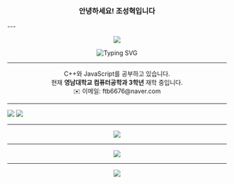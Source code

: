 <h3 align="center">안녕하세요! 조성혁입니다</h3>
---
<p align="center">
  <img src="https://capsule-render.vercel.app/api?type=waving&color=gradient&height=200&section=header&text=Welcome!&fontSize=40&animation=fadeIn" />
</p>

<div align="center">
  <img src="https://readme-typing-svg.demolab.com?font=Bungee+Tint&pause=1000&width=435&lines=-----Yeungnam+University+student-----;~~~~~Studying+coding~~~~~" alt="Typing SVG" />
</div>

---
<p align="center">
  C++와 JavaScript를 공부하고 있습니다.<br>
  현재 <strong>영남대학교 컴퓨터공학과 3학년</strong> 재학 중입니다.<br>
  ✉️ 이메일: ftb6676@naver.com
</p>

---
<p>
  <img src="https://img.shields.io/badge/C++-00599C?style=for-the-badge&logo=c%2B%2B&logoColor=white"/>
  <img src="https://img.shields.io/badge/JavaScript-F7DF1E?style=for-the-badge&logo=javascript&logoColor=black"/>
</p>

---
<p align="center">
  <img src="https://github-readme-stats.vercel.app/api?username=yourusername&show_icons=true&theme=tokyonight" />
</p>

---
<p align="center">
  <img src="https://komarev.com/ghpvc/?username=yourusername&color=blue&style=flat-square" />
</p>

---
<p align="center">
  <img src="https://capsule-render.vercel.app/api?type=waving&color=gradient&height=200&section=header&text=Thank you for visit!&fontSize=40&fontAlignY=35&animation=fadeIn" />
</p>
